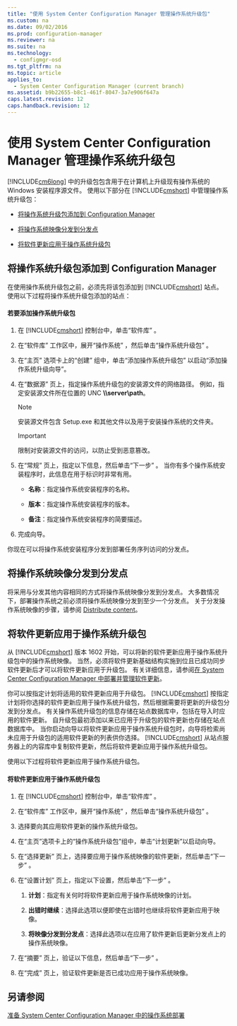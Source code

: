 ```yaml
---
title: "使用 System Center Configuration Manager 管理操作系统升级包"
ms.custom: na
ms.date: 09/02/2016
ms.prod: configuration-manager
ms.reviewer: na
ms.suite: na
ms.technology: 
  - configmgr-osd
ms.tgt_pltfrm: na
ms.topic: article
applies_to: 
  - System Center Configuration Manager (current branch)
ms.assetid: b9b22655-b8c1-461f-8047-3a7e906f647a
caps.latest.revision: 12
caps.handback.revision: 12
---
```

# 使用 System Center Configuration Manager 管理操作系统升级包
[!INCLUDE[cm6long](../LocTest/includes/cm6long_md.md)] 中的升级包包含用于在计算机上升级现有操作系统的 Windows 安装程序源文件。 使用以下部分在 [!INCLUDE[cmshort](../LocTest/includes/cmshort_md.md)] 中管理操作系统升级包：  
  
-   [将操作系统升级包添加到 Configuration Manager](#BKMK_AddOSUpgradePkgs)  
  
-   [将操作系统映像分发到分发点](#BKMK_DistributeBootImages)  
  
-   [将软件更新应用于操作系统升级包](#BKMK_OSUpgradePkgApplyUpdates)  
  
##  <a name="BKMK_AddOSUpgradePkgs"></a> 将操作系统升级包添加到 Configuration Manager  
 在使用操作系统升级包之前，必须先将该包添加到 [!INCLUDE[cmshort](../LocTest/includes/cmshort_md.md)] 站点。 使用以下过程将操作系统升级包添加的站点：  
  
#### 若要添加操作系统升级包  
  
1.  在 [!INCLUDE[cmshort](../LocTest/includes/cmshort_md.md)] 控制台中，单击“软件库” 。  
  
2.  在“软件库”  工作区中，展开“操作系统” ，然后单击“操作系统升级包” 。  
  
3.  在“主页”  选项卡上的“创建”  组中，单击“添加操作系统升级包”  以启动“添加操作系统升级向导”。  
  
4.  在“数据源”  页上，指定操作系统升级包的安装源文件的网络路径。 例如，指定安装源文件所在位置的 UNC **\\\server\path**。  
  
    > [!NOTE]  
    >  安装源文件包含 Setup.exe 和其他文件以及用于安装操作系统的文件夹。  
  
    > [!IMPORTANT]  
    >  限制对安装源文件的访问，以防止受到恶意篡改。  
  
5.  在“常规”  页上，指定以下信息，然后单击“下一步” 。 当你有多个操作系统安装程序时，此信息在用于标识时非常有用。  
  
    -   **名称**：指定操作系统安装程序的名称。  
  
    -   **版本**：指定操作系统安装程序的版本。  
  
    -   **备注**：指定操作系统安装程序的简要描述。  
  
6.  完成向导。  
  
 你现在可以将操作系统安装程序分发到部署任务序列访问的分发点。  
  
##  <a name="BKMK_DistributeBootImages"></a> 将操作系统映像分发到分发点  
 将采用与分发其他内容相同的方式将操作系统映像分发到分发点。 大多数情况下，部署操作系统之前必须将操作系统映像分发到至少一个分发点。 关于分发操作系统映像的步骤，请参阅 [Distribute content](../LocTest/Manage-content-and-content-infrastructure-for-System-Center-Configuration-Manager.md#bkmk_dist)。  
  
##  <a name="BKMK_OSUpgradePkgApplyUpdates"></a> 将软件更新应用于操作系统升级包  
 从 [!INCLUDE[cmshort](../LocTest/includes/cmshort_md.md)] 版本 1602 开始，可以将新的软件更新应用于操作系统升级包中的操作系统映像。 当然，必须将软件更新基础结构实施到位且已成功同步软件更新后才可以将软件更新应用于升级包。 有关详细信息，请参阅[在 System Center Configuration Manager 中部署并管理软件更新](../LocTest/Deploy-and-manage-software-updates-in-System-Center-Configuration-Manager.md)。  
  
 你可以按指定计划将适用的软件更新应用于升级包。 [!INCLUDE[cmshort](../LocTest/includes/cmshort_md.md)] 按指定计划将你选择的软件更新应用于操作系统升级包，然后根据需要将更新的升级包分发到分发点。 有关操作系统升级包的信息存储在站点数据库中，包括在导入时应用的软件更新。 自升级包最初添加以来已应用于升级包的软件更新也存储在站点数据库中。 当你启动向导以将软件更新应用于操作系统升级包时，向导将检索尚未应用于升级包的适用软件更新的列表供你选择。 [!INCLUDE[cmshort](../LocTest/includes/cmshort_md.md)] 从站点服务器上的内容库中复制软件更新，然后将软件更新应用于操作系统升级包。  
  
 使用以下过程将软件更新应用于操作系统升级包。  
  
#### 将软件更新应用于操作系统升级包  
  
1.  在 [!INCLUDE[cmshort](../LocTest/includes/cmshort_md.md)] 控制台中，单击“软件库” 。  
  
2.  在“软件库”  工作区中，展开“操作系统” ，然后单击“操作系统升级包” 。  
  
3.  选择要向其应用软件更新的操作系统升级包。  
  
4.  在“主页”选项卡上的“操作系统升级包”组中，单击“计划更新”以启动向导。  
  
5.  在“选择更新”  页上，选择要应用于操作系统映像的软件更新，然后单击“下一步” 。  
  
6.  在“设置计划”  页上，指定以下设置，然后单击“下一步” 。  
  
    1.  **计划**：指定有关何时将软件更新应用于操作系统映像的计划。  
  
    2.  **出错时继续**：选择此选项以便即使在出错时也继续将软件更新应用于映像。  
  
    3.  **将映像分发到分发点**：选择此选项以在应用了软件更新后更新分发点上的操作系统映像。  
  
7.  在“摘要”  页上，验证以下信息，然后单击“下一步” 。  
  
8.  在“完成”  页上，验证软件更新是否已成功应用于操作系统映像。  
  
## 另请参阅  
 [准备 System Center Configuration Manager 中的操作系统部署](../LocTest/Prepare-for-operating-system-deployment-in-System-Center-Configuration-Manager.md)
